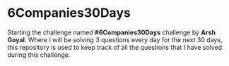 # 6Companies30Days
Starting the challenge named **#6Companies30Days** challenge by **Arsh Goyal**. Where I will be solving 3 questions every day for the next 30 days, this repository is used to keep track of all the questions that I have solved during this challenge.
